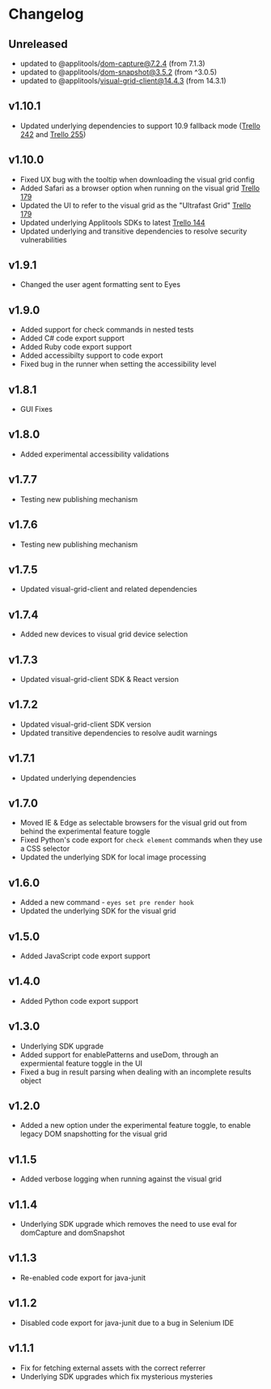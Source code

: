 # Changelog

## Unreleased
- updated to @applitools/dom-capture@7.2.4 (from 7.1.3)
- updated to @applitools/dom-snapshot@3.5.2 (from ^3.0.5)
- updated to @applitools/visual-grid-client@14.4.3 (from 14.3.1)

## v1.10.1
- Updated underlying dependencies to support 10.9 fallback mode ([Trello 242](https://trello.com/c/540knBrZ) and [Trello 255](https://trello.com/c/M9o24k6d))

## v1.10.0
- Fixed UX bug with the tooltip when downloading the visual grid config
- Added Safari as a browser option when running on the visual grid [Trello 179](https://trello.com/c/h8KIkB4x)
- Updated the UI to refer to the visual grid as the "Ultrafast Grid" [Trello 179](https://trello.com/c/h8KIkB4x)
- Updated underlying Applitools SDKs to latest [Trello 144](https://trello.com/c/TiUiXE26)
- Updated underlying and transitive dependencies to resolve security vulnerabilities

## v1.9.1
- Changed the user agent formatting sent to Eyes

## v1.9.0
- Added support for check commands in nested tests
- Added C# code export support
- Added Ruby code export support
- Added accessibilty support to code export
- Fixed bug in the runner when setting the accessibility level

## v1.8.1
- GUI Fixes

## v1.8.0
- Added experimental accessibility validations

## v1.7.7
- Testing new publishing mechanism

## v1.7.6
- Testing new publishing mechanism

## v1.7.5
- Updated visual-grid-client and related dependencies

## v1.7.4
- Added new devices to visual grid device selection

## v1.7.3
- Updated visual-grid-client SDK & React version

## v1.7.2
- Updated visual-grid-client SDK version
- Updated transitive dependencies to resolve audit warnings

## v1.7.1
- Updated underlying dependencies

## v1.7.0
- Moved IE & Edge as selectable browsers for the visual grid out from behind the experimental feature toggle
- Fixed Python's code export for `check element` commands when they use a CSS selector
- Updated the underlying SDK for local image processing

## v1.6.0
- Added a new command - `eyes set pre render hook`
- Updated the underlying SDK for the visual grid

## v1.5.0
- Added JavaScript code export support

## v1.4.0
- Added Python code export support

## v1.3.0
- Underlying SDK upgrade
- Added support for enablePatterns and useDom, through an expermiental feature toggle in the UI
- Fixed a bug in result parsing when dealing with an incomplete results object

## v1.2.0
- Added a new option under the experimental feature toggle, to enable legacy DOM snapshotting for the visual grid

## v1.1.5
- Added verbose logging when running against the visual grid

## v1.1.4
- Underlying SDK upgrade which removes the need to use eval for domCapture and domSnapshot

## v1.1.3
- Re-enabled code export for java-junit

## v1.1.2
- Disabled code export for java-junit due to a bug in Selenium IDE

## v1.1.1
- Fix for fetching external assets with the correct referrer
- Underlying SDK upgrades which fix mysterious mysteries

